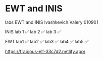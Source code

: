 # EWT and INIS
labs EWT and INIS Ivashkevich Valery 010901

INIS
lab 1 ✅
lab 2 ✅
lab 3 ✅

EWT
lab1  ✅
lab2  ✅
lab3  ✅
lab4  ✅
lab5  ✅

https://frabjous-elf-33c7d2.netlify.app/
